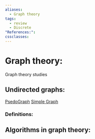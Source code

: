 ```yaml
---
aliases:
  - Graph theory
tags:
  - review
  - Discrete
"References:": 
cssclasses:
---
```

# Graph theory:
Graph theory studies 
## Undirected graphs:
[PsedoGraph](PsedoGraph.md)
[Simple Graph](Simple%20Graph.md)
### Definitions: 

## Algorithms in graph theory: 
